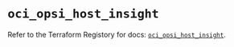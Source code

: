 # `oci_opsi_host_insight`

Refer to the Terraform Registory for docs: [`oci_opsi_host_insight`](https://registry.terraform.io/providers/oracle/oci/6.18.0/docs/resources/opsi_host_insight).
